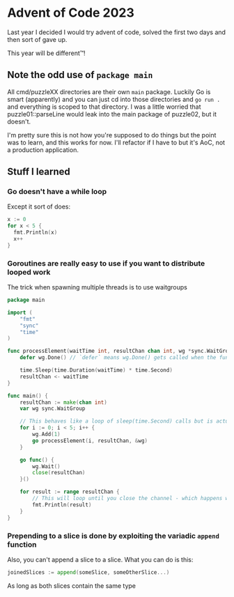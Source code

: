 # Advent of Code 2023

Last year I decided I would try advent of code, solved the first two days and then sort of gave up.

This year will be different™️!

## Note the odd use of `package main`

All cmd/puzzleXX directories are their own `main` package. Luckily Go is smart (apparently) and you can just cd into those directories and `go run .` and everything is scoped to that directory. I was a little worried that puzzle01::parseLine would leak into the main package of puzzle02, but it doesn't.

I'm pretty sure this is not how you're supposed to do things but the point was to learn, and this works for now. I'll refactor if I have to but it's AoC, not a production application.

## Stuff I learned

### Go doesn't have a while loop

Except it sort of does:
```go
x := 0
for x < 5 {
  fmt.Println(x)
  x++
}
```

### Goroutines are really easy to use if you want to distribute looped work
The trick when spawning multiple threads is to use waitgroups 

```go
package main

import (
	"fmt"
	"sync"
	"time"
)

func processElement(waitTime int, resultChan chan int, wg *sync.WaitGroup) {
	defer wg.Done() // `defer` means wg.Done() gets called when the function exits

	time.Sleep(time.Duration(waitTime) * time.Second)
	resultChan <- waitTime
}

func main() {
	resultChan := make(chan int)
	var wg sync.WaitGroup

	// This behaves like a loop of sleep(time.Second) calls but is actually parallel
	for i := 0; i < 5; i++ {
		wg.Add(1)
		go processElement(i, resultChan, &wg)
	}

	go func() {
		wg.Wait()
		close(resultChan)
	}()

	for result := range resultChan {
		// This will loop until you close the channel - which happens when the wg is done
		fmt.Println(result)
	}
}
```

### Prepending to a slice is done by exploiting the variadic `append` function

Also, you can't append a slice to a slice. What you can do is this:

```go
joinedSlices := append(someSlice, someOtherSlice...)
```

As long as both slices contain the same type
